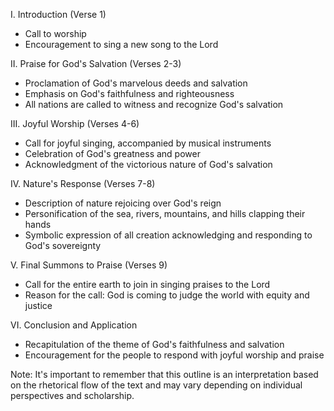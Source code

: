 I. Introduction (Verse 1)
- Call to worship
- Encouragement to sing a new song to the Lord

II. Praise for God's Salvation (Verses 2-3)
- Proclamation of God's marvelous deeds and salvation
- Emphasis on God's faithfulness and righteousness
- All nations are called to witness and recognize God's salvation

III. Joyful Worship (Verses 4-6)
- Call for joyful singing, accompanied by musical instruments
- Celebration of God's greatness and power
- Acknowledgment of the victorious nature of God's salvation

IV. Nature's Response (Verses 7-8)
- Description of nature rejoicing over God's reign
- Personification of the sea, rivers, mountains, and hills clapping their hands
- Symbolic expression of all creation acknowledging and responding to God's sovereignty

V. Final Summons to Praise (Verses 9)
- Call for the entire earth to join in singing praises to the Lord
- Reason for the call: God is coming to judge the world with equity and justice

VI. Conclusion and Application
- Recapitulation of the theme of God's faithfulness and salvation
- Encouragement for the people to respond with joyful worship and praise

Note: It's important to remember that this outline is an interpretation based on the rhetorical flow of the text and may vary depending on individual perspectives and scholarship.
